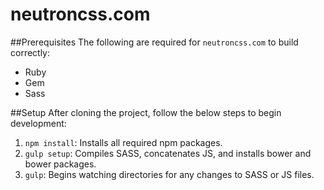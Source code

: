 # neutroncss.com

##Prerequisites
The following are required for `neutroncss.com` to build correctly:

* Ruby
* Gem
* Sass

##Setup
After cloning the project, follow the below steps to begin development:

1. `npm install`: Installs all required npm packages.
2. `gulp setup`: Compiles SASS, concatenates JS, and installs bower and bower packages.
3. `gulp`: Begins watching directories for any changes to SASS or JS files.
